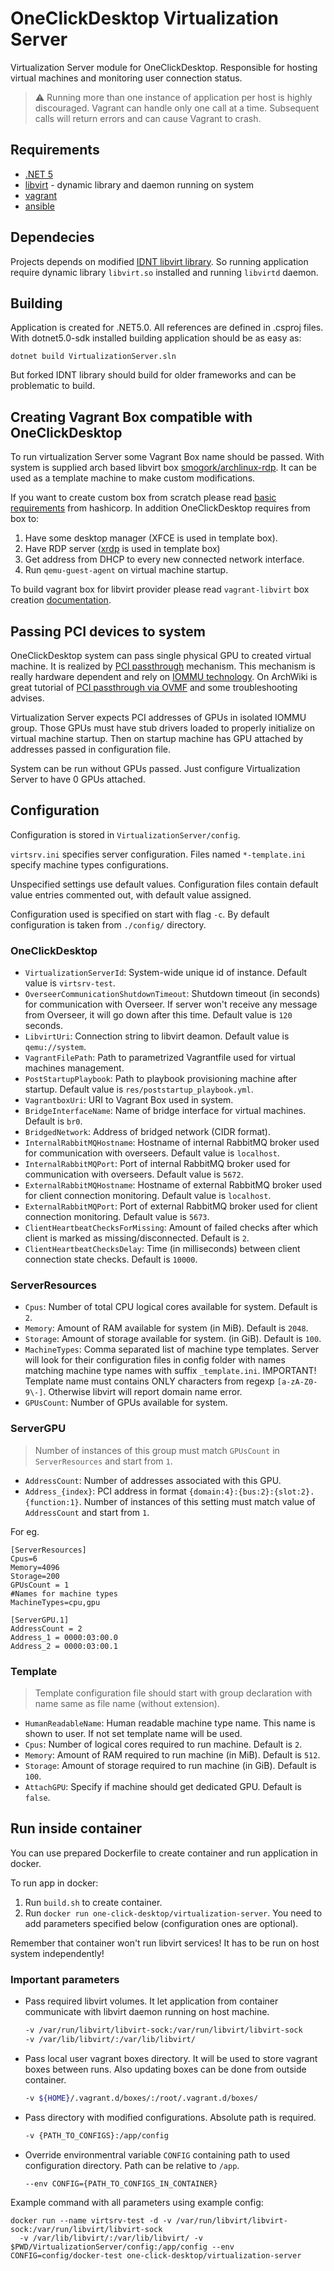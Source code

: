 # OneClickDesktop Virtualization Server

Virtualization Server module for OneClickDesktop. Responsible for hosting virtual machines and monitoring user connection status.

> ⚠️ Running more than one instance of application per host is highly discouraged. Vagrant can handle only one call at a time. Subsequent calls will return errors and can cause Vagrant to crash.

## Requirements

- [.NET 5](https://dotnet.microsoft.com/en-us/download/dotnet/5.0)
- [libvirt](https://libvirt.org/) - dynamic library and daemon running on system
- [vagrant](https://www.vagrantup.com)
- [ansible](https://www.ansible.com/)

## Dependecies

Projects depends on modified [IDNT libvirt library](https://github.com/IDNT/AppBasics-Virtualization-Libvirt).
So running application require dynamic library `libvirt.so` installed and running `libvirtd` daemon.

## Building

Application is created for .NET5.0.
All references are defined in .csproj files.
With dotnet5.0-sdk installed building application should be as easy as:
```
dotnet build VirtualizationServer.sln
```
But forked IDNT library should build for older frameworks and can be problematic to build.

## Creating Vagrant Box compatible with OneClickDesktop

To run virtualization Server some Vagrant Box name should be passed.
With system is supplied arch based libvirt box [smogork/archlinux-rdp](https://app.vagrantup.com/smogork/boxes/archlinux-rdp).
It can be used as a template machine to make custom modifications.

If you want to create custom box from scratch please read [basic requirements](https://www.vagrantup.com/docs/boxes/base) from hashicorp.
In addition OneClickDesktop requires from box to:
1. Have some desktop manager (XFCE is used in template box).
2. Have RDP server ([xrdp](http://xrdp.org/) is used in template box)
3. Get address from DHCP to every new connected network interface.
4. Run `qemu-guest-agent` on virtual machine startup.

To build vagrant box for libvirt provider please read `vagrant-libvirt` box creation [documentation](https://github.com/vagrant-libvirt/vagrant-libvirt#create-box).

## Passing PCI devices to system

OneClickDesktop system can pass single physical GPU to created virtual machine.
It is realized by [PCI passthrough](https://access.redhat.com/documentation/en-us/red_hat_enterprise_linux/5/html/virtualization/chap-virtualization-pci_passthrough) mechanism.
This mechanism is really hardware dependent and rely on [IOMMU technology](https://www.amd.com/system/files/TechDocs/48882_IOMMU.pdf).
On ArchWiki is great tutorial of [PCI passthrough via OVMF](https://wiki.archlinux.org/title/PCI_passthrough_via_OVMF) and some troubleshooting advises.

Virtualization Server expects PCI addresses of GPUs in isolated IOMMU group.
Those GPUs must have stub drivers loaded to properly initialize on virtual machine startup. 
Then on startup machine has GPU attached by addresses passed in configuration file.

System can be run without GPUs passed. Just configure Virtualization Server to have 0 GPUs attached.

## Configuration

Configuration is stored in `VirtualizationServer/config`.

`virtsrv.ini` specifies server configuration. Files named `*-template.ini` specify machine types configurations.

Unspecified settings use default values. Configuration files contain default value entries commented out, with default value assigned.

Configuration used is specified on start with flag `-c`. By default configuration is taken from `./config/` directory.

### OneClickDesktop

- `VirtualizationServerId`: System-wide unique id of instance. Default value is `virtsrv-test`.
- `OverseerCommunicationShutdownTimeout`: Shutdown timeout (in seconds) for communication with Overseer. If server won't receive any message from Overseer, it will go down after this time. Default value is `120` seconds.
- `LibvirtUri`: Connection string to libvirt deamon. Default value is `qemu://system`.
- `VagrantFilePath`: Path to parametrized Vagrantfile used for virtual machines management.
- `PostStartupPlaybook`: Path to playbook provisioning machine after startup. Default value is `res/poststartup_playbook.yml`.
- `VagrantboxUri`: URI to Vagrant Box used in system.
- `BridgeInterfaceName`: Name of bridge interface for virtual machines. Default is `br0`.
- `BridgedNetwork`: Address of bridged network (CIDR format).
- `InternalRabbitMQHostname`: Hostname of internal RabbitMQ broker used for communication with overseers. Default value is `localhost`.
- `InternalRabbitMQPort`: Port of internal RabbitMQ broker used for communication with overseers. Default value is `5672`.
- `ExternalRabbitMQHostname`: Hostname of external RabbitMQ broker used for client connection monitoring. Default value is `localhost`.
- `ExternalRabbitMQPort`: Port of external RabbitMQ broker used for client connection monitoring. Default value is `5673`.
- `ClientHeartbeatChecksForMissing`: Amount of failed checks after which client is marked as missing/disconnected. Default is `2`.
- `ClientHeartbeatChecksDelay`: Time (in milliseconds) between client connection state checks. Default is `10000`.

### ServerResources

- `Cpus`: Number of total CPU logical cores available for system. Default is `2`.
- `Memory`: Amount of RAM available for system (in MiB). Default is `2048`.
- `Storage`: Amount of storage available for system. (in GiB). Default is `100`.
- `MachineTypes`: Comma separated list of machine type templates. Server will look for their configuration files in config folder with names matching machine type names with suffix `_template.ini`. IMPORTANT! Template name must contains ONLY characters from regexp `[a-zA-Z0-9\-]`. Otherwise libvirt will report domain name error.
- `GPUsCount`: Number of GPUs available for system.

### ServerGPU

> Number of instances of this group must match `GPUsCount` in `ServerResources` and start from `1`.

- `AddressCount`: Number of addresses associated with this GPU.
- `Address_{index}`: PCI address in format `{domain:4}:{bus:2}:{slot:2}.{function:1}`. Number of instances of this setting must match value of `AddressCount` and start from `1`.

For eg.
```
[ServerResources]
Cpus=6
Memory=4096
Storage=200
GPUsCount = 1
#Names for machine types
MachineTypes=cpu,gpu

[ServerGPU.1]
AddressCount = 2
Address_1 = 0000:03:00.0
Address_2 = 0000:03:00.1
```

### Template

> Template configuration file should start with group declaration with name same as file name (without extension).

- `HumanReadableName`: Human readable machine type name. This name is shown to user. If not set template name will be used.
- `Cpus`: Number of logical cores required to run machine. Default is `2`.
- `Memory`: Amount of RAM required to run machine (in MiB). Default is `512`.
- `Storage`: Amount of storage required to run machine (in GiB). Default is `100`.
- `AttachGPU`: Specify if machine should get dedicated GPU. Default is `false`.

## Run inside container

You can use prepared Dockerfile to create container and run application in docker.

To run app in docker:

1. Run `build.sh` to create container.
2. Run `docker run one-click-desktop/virtualization-server`. You need to add parameters specified below (configuration ones are optional).

Remember that container won't run libvirt services! It has to be run on host system independently!

### Important parameters

- Pass required libvirt volumes. It let application from container communicate with libvirt daemon running on host machine.

  ```BASH
  -v /var/run/libvirt/libvirt-sock:/var/run/libvirt/libvirt-sock
  -v /var/lib/libvirt/:/var/lib/libvirt/
  ```

- Pass local user vagrant boxes directory. It will be used to store vagrant boxes between runs. Also updating boxes can be done from outside container.

  ```BASH
  -v ${HOME}/.vagrant.d/boxes/:/root/.vagrant.d/boxes/
  ```

- Pass directory with modified configurations. Absolute path is required.

  ```BASH
  -v {PATH_TO_CONFIGS}:/app/config
  ```

- Override environmentral variable `CONFIG` containing path to used configuration directory. Path can be relative to `/app`.

  ```BASH
  --env CONFIG={PATH_TO_CONFIGS_IN_CONTAINER}
  ```

Example command with all parameters using example config:

```DOCKER
docker run --name virtsrv-test -d -v /var/run/libvirt/libvirt-sock:/var/run/libvirt/libvirt-sock
  -v /var/lib/libvirt/:/var/lib/libvirt/ -v $PWD/VirtualizationServer/config:/app/config --env CONFIG=config/docker-test one-click-desktop/virtualization-server
```
